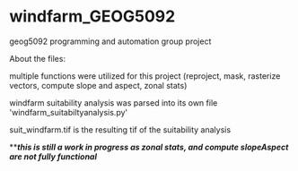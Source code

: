 # windfarm_GEOG5092
geog5092 programming and automation group project


About the files: 

multiple functions were utilized for this project (reproject, mask, rasterize vectors, compute slope and aspect, zonal stats)

windfarm suitability analysis was parsed into its own file 'windfarm_suitabiltyanalysis.py'

suit_windfarm.tif is the resulting tif of the suitability analysis

*********this is still a work in progress as zonal stats, and compute slopeAspect are not fully functional*******
